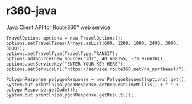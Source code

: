 # r360-java
Java Client API for Route360° web service

    TravelOptions options = new TravelOptions();
	options.setTravelTimes(Arrays.asList(600, 1200, 1800, 2400, 3000, 3600));
	options.setTravelType(TravelType.TRANSIT);
	options.addSource(new Source("id1", 40.608155, -73.976636));
	options.setServiceKey("ENTER YOUR KEY HERE");
	options.setServiceUrl("https://service.route360.net/na_northeast/");
		
	PolygonResponse polygonResponse = new PolygonRequest(options).get();
	System.out.println(polygonResponse.getRequestTimeMillis() + " " + polygonResponse.getCode());
	System.out.println(polygonResponse.getResult());
